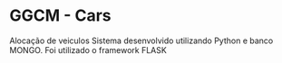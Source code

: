 # GGCM - Cars
Alocação de veiculos
Sistema desenvolvido utilizando Python e banco MONGO.
Foi utilizado o framework FLASK
